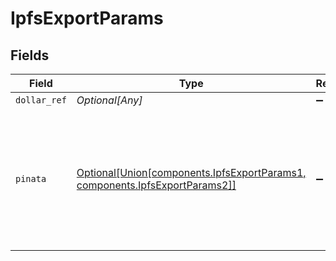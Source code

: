 # IpfsExportParams


## Fields

| Field                                                                                                            | Type                                                                                                             | Required                                                                                                         | Description                                                                                                      |
| ---------------------------------------------------------------------------------------------------------------- | ---------------------------------------------------------------------------------------------------------------- | ---------------------------------------------------------------------------------------------------------------- | ---------------------------------------------------------------------------------------------------------------- |
| `dollar_ref`                                                                                                     | *Optional[Any]*                                                                                                  | :heavy_minus_sign:                                                                                               | N/A                                                                                                              |
| `pinata`                                                                                                         | [Optional[Union[components.IpfsExportParams1, components.IpfsExportParams2]]](../../models/components/pinata.md) | :heavy_minus_sign:                                                                                               | Custom credentials for the Piñata service. Must have either<br/>a JWT or an API key and an API secret.<br/>      |